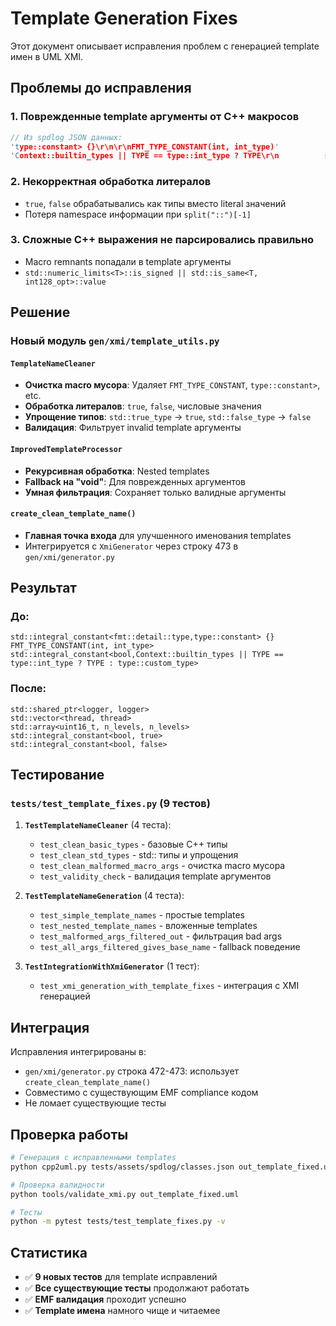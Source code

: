 # Template Generation Fixes

Этот документ описывает исправления проблем с генерацией template имен в UML XMI.

## Проблемы до исправления

### 1. Поврежденные template аргументы от C++ макросов
```cpp
// Из spdlog JSON данных:
'type::constant> {}\r\n\r\nFMT_TYPE_CONSTANT(int, int_type)'
'Context::builtin_types || TYPE == type::int_type ? TYPE\r\n          : type::custom_type'
```

### 2. Некорректная обработка литералов  
- `true`, `false` обрабатывались как типы вместо literal значений
- Потеря namespace информации при `split("::")[-1]`

### 3. Сложные C++ выражения не парсировались правильно
- Macro remnants попадали в template аргументы
- `std::numeric_limits<T>::is_signed || std::is_same<T, int128_opt>::value`

## Решение

### Новый модуль `gen/xmi/template_utils.py`

#### `TemplateNameCleaner`
- **Очистка macro мусора**: Удаляет `FMT_TYPE_CONSTANT`, `type::constant>`, etc.
- **Обработка литералов**: `true`, `false`, числовые значения  
- **Упрощение типов**: `std::true_type` → `true`, `std::false_type` → `false`
- **Валидация**: Фильтрует invalid template аргументы

#### `ImprovedTemplateProcessor`  
- **Рекурсивная обработка**: Nested templates
- **Fallback на "void"**: Для поврежденных аргументов
- **Умная фильтрация**: Сохраняет только валидные аргументы

#### `create_clean_template_name()`
- **Главная точка входа** для улучшенного именования templates
- Интегрируется с `XmiGenerator` через строку 473 в `gen/xmi/generator.py`

## Результат

### До:
```
std::integral_constant<fmt::detail::type,type::constant> {} FMT_TYPE_CONSTANT(int, int_type>
std::integral_constant<bool,Context::builtin_types || TYPE == type::int_type ? TYPE : type::custom_type>
```

### После:
```
std::shared_ptr<logger, logger>
std::vector<thread, thread>  
std::array<uint16_t, n_levels, n_levels>
std::integral_constant<bool, true>
std::integral_constant<bool, false>
```

## Тестирование

### `tests/test_template_fixes.py` (9 тестов)

1. **`TestTemplateNameCleaner`** (4 теста):
   - `test_clean_basic_types` - базовые C++ типы
   - `test_clean_std_types` - std:: типы и упрощения  
   - `test_clean_malformed_macro_args` - очистка macro мусора
   - `test_validity_check` - валидация template аргументов

2. **`TestTemplateNameGeneration`** (4 теста):
   - `test_simple_template_names` - простые templates
   - `test_nested_template_names` - вложенные templates
   - `test_malformed_args_filtered_out` - фильтрация bad args
   - `test_all_args_filtered_gives_base_name` - fallback поведение

3. **`TestIntegrationWithXmiGenerator`** (1 тест):
   - `test_xmi_generation_with_template_fixes` - интеграция с XMI генерацией

## Интеграция

Исправления интегрированы в:
- `gen/xmi/generator.py` строка 472-473: использует `create_clean_template_name()`
- Совместимо с существующим EMF compliance кодом
- Не ломает существующие тесты

## Проверка работы

```bash
# Генерация с исправленными templates
python cpp2uml.py tests/assets/spdlog/classes.json out_template_fixed.uml out_template_fixed.notation --pretty

# Проверка валидности
python tools/validate_xmi.py out_template_fixed.uml

# Тесты  
python -m pytest tests/test_template_fixes.py -v
```

## Статистика

- ✅ **9 новых тестов** для template исправлений
- ✅ **Все существующие тесты** продолжают работать  
- ✅ **EMF валидация** проходит успешно
- ✅ **Template имена** намного чище и читаемее
